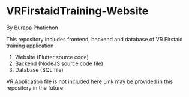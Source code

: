 # VRFirstaidTraining-Website
By Burapa Phatichon

This repository includes frontend, backend and database of VR Firstaid training application

1. Website (Flutter source code)
2. Backend (NodeJS source code file)
3. Database (SQL file)
 
 VR Application file is not included here
 Link may be provided in this repository in the future

